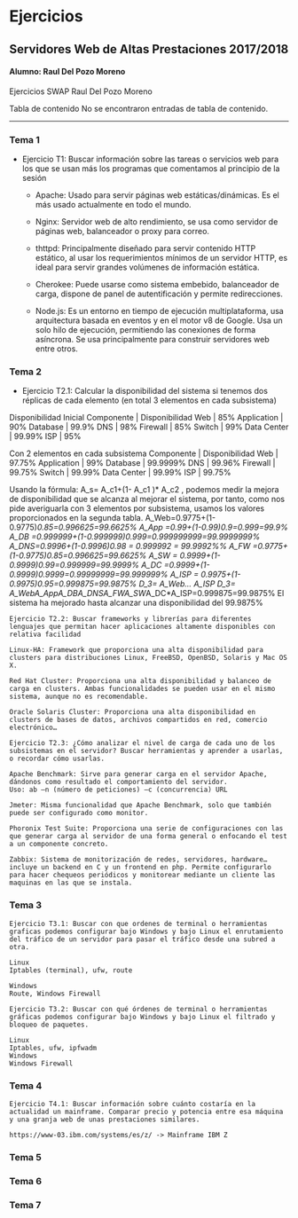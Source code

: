 # Ejercicios 
## Servidores Web de Altas Prestaciones 2017/2018
#### Alumno: Raul Del Pozo Moreno

Ejercicios SWAP
Raul Del Pozo Moreno

Tabla de contenido
No se encontraron entradas de tabla de contenido.

___

### Tema 1

- Ejercicio T1: Buscar información sobre las tareas o servicios web para los que se usan más los programas que comentamos al principio de la sesión

	- Apache: Usado para servir páginas web estáticas/dinámicas. Es el más usado actualmente en todo el mundo.

	- Nginx: Servidor web de alto rendimiento, se usa como servidor de páginas web, balanceador o proxy para correo.

	- thttpd: Principalmente diseñado para servir contenido HTTP estático, al usar los requerimientos mínimos de un servidor HTTP, es ideal para servir grandes volúmenes de información estática.

	- Cherokee: Puede usarse como sistema embebido, balanceador de carga, dispone de panel de autentificación y permite redirecciones.

	- Node.js: Es un entorno en tiempo de ejecución multiplataforma, usa arquitectura basada en eventos y en el motor v8 de Google. Usa un solo hilo de ejecución, permitiendo las conexiones de forma asíncrona. Se usa principalmente para construir servidores web entre otros.


### Tema 2

- Ejercicio T2.1: Calcular la disponibilidad del sistema si tenemos dos réplicas de cada elemento (en total 3 elementos en cada subsistema)

Disponibilidad Inicial
Componente | Disponibilidad
Web | 85%
Application | 90%
Database | 99.9%
DNS | 98%
Firewall | 85%
Switch | 99%
Data Center | 99.99%
ISP | 95%

Con 2 elementos en cada subsistema
Componente | Disponibilidad
Web | 97.75%
Application | 99%
Database | 99.9999%
DNS | 99.96%
Firewall | 99.75%
Switch | 99.99%
Data Center | 99.99%
ISP | 99.75%



Usando la fórmula: A_s= A_c1+(1- A_c1 )* A_c2 , podemos medir la mejora de disponibilidad  que se alcanza al mejorar el sistema, por tanto, como nos pide averiguarla con 3 elementos por subsistema, usamos los valores proporcionados en la segunda tabla.
A_Web=0.9775+(1-0.9775)*0.85=0.996625=99.6625%
A_App  =0.99+(1-0.99)*0.9=0.999=99.9%
A_DB   =0.999999+(1-0.999999)*0.999=0.999999999=99.9999999%
A_DNS=0.9996+(1-0.9996)*0.98 = 0.999992 = 99.9992%%
A_FW  =0.9775+(1-0.9775)*0.85=0.996625=99.6625%
A_SW  = 0.9999+(1-0.9999)*0.99=0.999999=99.9999%
A_DC   =0.9999+(1-0.9999)*0.9999=0.99999999=99.999999%
A_ISP  = 0.9975+(1-0.9975)*0.95=0.999875=99.9875%
D_3= A_Web*…* A_ISP
D_3= A_Web*A_App*A_DB*A_DNS*A_FW*A_SW*A_DC*A_ISP=0.999875=99.9875%
El sistema ha mejorado hasta alcanzar una disponibilidad del 99.9875%






	Ejercicio T2.2: Buscar frameworks y librerías para diferentes lenguajes que permitan hacer aplicaciones altamente disponibles con relativa facilidad

	Linux-HA: Framework que proporciona una alta disponibilidad para clusters para distribuciones Linux, FreeBSD, OpenBSD, Solaris y Mac OS X.

	Red Hat Cluster: Proporciona una alta disponibilidad y balanceo de carga en clusters. Ambas funcionalidades se pueden usar en el mismo sistema, aunque no es recomendable.

	Oracle Solaris Cluster: Proporciona una alta disponibilidad en clusters de bases de datos, archivos compartidos en red, comercio electrónico…

	Ejercicio T2.3: ¿Cómo analizar el nivel de carga de cada uno de los subsistemas en el servidor? Buscar herramientas y aprender a usarlas, o recordar cómo usarlas.

	Apache Benchmark: Sirve para generar carga en el servidor Apache, dándonos como resultado el comportamiento del servidor.
	Uso: ab –n (número de peticiones) –c (concurrencia) URL

	Jmeter: Misma funcionalidad que Apache Benchmark, solo que también puede ser configurado como monitor.

	Phoronix Test Suite: Proporciona una serie de configuraciones con las que generar carga al servidor de una forma general o enfocando el test a un componente concreto.  

	Zabbix: Sistema de monitorización de redes, servidores, hardware… incluye un backend en C y un frontend en php. Permite configurarlo para hacer chequeos periódicos y monitorear mediante un cliente las maquinas en las que se instala.









### Tema 3

	Ejercicio T3.1: Buscar con que ordenes de terminal o herramientas graficas podemos configurar bajo Windows y bajo Linux el enrutamiento del tráfico de un servidor para pasar el tráfico desde una subred a otra.

	Linux
	Iptables (terminal), ufw, route

	Windows
	Route, Windows Firewall

	Ejercicio T3.2: Buscar con qué órdenes de terminal o herramientas gráficas podemos configurar bajo Windows y bajo Linux el filtrado y bloqueo de paquetes.

	Linux
	Iptables, ufw, ipfwadm
	Windows
	Windows Firewall

### Tema 4

	Ejercicio T4.1: Buscar información sobre cuánto costaría en la actualidad un mainframe. Comparar precio y potencia entre esa máquina y una granja web de unas prestaciones similares.

	https://www-03.ibm.com/systems/es/z/ -> Mainframe IBM Z
	


### Tema 5


### Tema 6


### Tema 7
